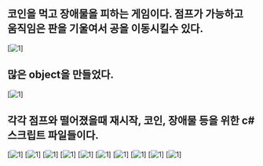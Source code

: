 ## 코인을 먹고 장애물을 피하는 게임이다. 점프가 가능하고 움직임은 판을 기울여서 공을 이동시킬수 있다.
[![1](./img/1.jpg)]
## 많은 object을 만들었다.
[![1](./img/2.jpg)]
## 각각 점프와 떨어졌을때 재시작, 코인, 장애물 등을 위한 c#스크립트 파일들이다.
[![1](./img/3.jpg)]
[![1](./img/4.jpg)]
[![1](./img/5.jpg)]
[![1](./img/6.jpg)]
[![1](./img/7.jpg)]
[![1](./img/8.jpg)]
[![1](./img/9.jpg)]
[![1](./img/10.jpg)]
[![1](./img/11.jpg)]
[![1](./img/12.jpg)]


